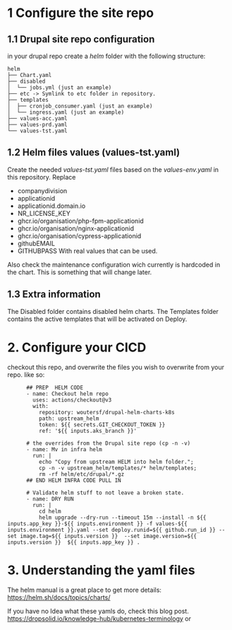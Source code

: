 
# 1 Configure the site repo

## 1.1 Drupal site repo configuration
in your drupal repo create a *helm* folder with the following structure:

````
helm
├── Chart.yaml
├── disabled
│  └── jobs.yml (just an example)
├── etc -> Symlink to etc folder in repository.
├── templates 
│  ├── cronjob_consumer.yaml (just an example)
│  └── ingress.yaml (just an example)
├── values-acc.yaml
├── values-prd.yaml
└── values-tst.yaml
````

## 1.2 Helm files values (values-tst.yaml)
Create the needed *values-tst.yaml* files based on the *values-env.yaml* in this repository.
Replace
- companydivision
- applicationid
- applicationid.domain.io
- NR_LICENSE_KEY
- ghcr.io/organisation/php-fpm-applicationid
- ghcr.io/organisation/nginx-applicationid
- ghcr.io/organisation/cypress-applicationid
- githubEMAIL
- GITHUBPASS
With real values that can be used. 

Also check the maintenance configuration wich currently is hardcoded in the chart. 
This is something that will change later.

## 1.3 Extra information
The Disabled folder contains disabled helm charts. 
The Templates folder contains the active templates that will be activated on Deploy.

# 2. Configure your CICD
checkout this repo, and overwrite the files you wish to overwrite from your repo.
like so: 

````
      ## PREP  HELM CODE
      - name: Checkout helm repo
        uses: actions/checkout@v3
        with:
          repository: woutersf/drupal-helm-charts-k8s
          path: upstream_helm
          token: ${{ secrets.GIT_CHECKOUT_TOKEN }}
          ref: '${{ inputs.aks_branch }}'

      # the overrides from the Drupal site repo (cp -n -v)
      - name: Mv in infra helm
        run: |
          echo "Copy from upstream HELM into helm folder.";
          cp -n -v upstream_helm/templates/* helm/templates;
          rm -rf helm/etc/drupal/*.gz
      ## END HELM INFRA CODE PULL IN

      # Validate helm stuff to not leave a broken state.
      - name: DRY RUN
        run: |
          cd helm
          helm upgrade --dry-run --timeout 15m --install -n ${{ inputs.app_key }}-${{ inputs.environment }} -f values-${{ inputs.environment }}.yaml --set deploy.runid=${{ github.run_id }} --set image.tag=${{ inputs.version }}  --set image.version=${{ inputs.version }}  ${{ inputs.app_key }} .

````

# 3. Understanding the yaml files
The helm manual is a great place to get more details: https://helm.sh/docs/topics/charts/

If you have no Idea what these yamls do, check this blog post.
https://dropsolid.io/knowledge-hub/kubernetes-terminology or 


